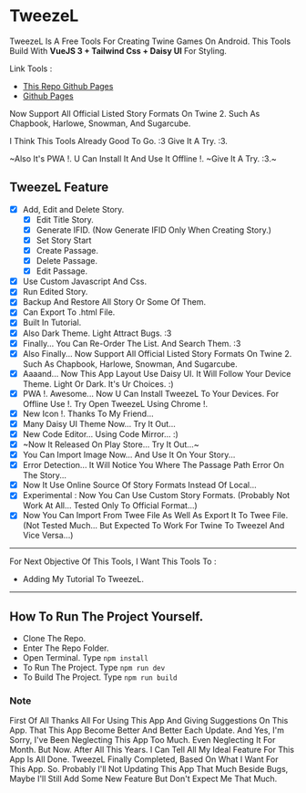 # TweezeL

TweezeL Is A Free Tools For Creating Twine Games On Android.
This Tools Build With **VueJS 3 + Tailwind Css + Daisy UI** For Styling.

Link Tools :

- [This Repo Github Pages](https://rzel100.github.io/tweezel/)
- [Github Pages](https://rzel100.github.io/tweezel-web/)

Now Support All Official Listed Story Formats On Twine 2.
Such As Chapbook, Harlowe, Snowman, And Sugarcube.

I Think This Tools Already Good To Go. :3
Give It A Try. :3.

~Also It's PWA !. U Can Install It And Use It Offline !.
~Give It A Try. :3.~

## TweezeL Feature

- [x] Add, Edit and Delete Story.
  - [x] Edit Title Story.
  - [x] Generate IFID. (Now Generate IFID Only When Creating Story.)
  - [x] Set Story Start
  - [x] Create Passage.
  - [x] Delete Passage.
  - [x] Edit Passage.
- [x] Use Custom Javascript And Css.
- [x] Run Edited Story.
- [x] Backup And Restore All Story Or Some Of Them.
- [x] Can Export To .html File.
- [x] Built In Tutorial.
- [x] Also Dark Theme. Light Attract Bugs. :3
- [x] Finally... You Can Re-Order The List. And Search Them. :3
- [x] Also Finally... Now Support All Official Listed Story Formats On Twine 2. Such As Chapbook, Harlowe, Snowman, And Sugarcube.
- [x] Aaaand... Now This App Layout Use Daisy UI. It Will Follow Your Device Theme. Light Or Dark. It's Ur Choices. :)
- [x] PWA !. Awesome... Now U Can Install TweezeL To Your Devices. For Offline Use !. Try Open TweezeL Using Chrome !.
- [x] New Icon !. Thanks To My Friend...
- [x] Many Daisy UI Theme Now... Try It Out...
- [x] New Code Editor... Using Code Mirror... :)
- [x] ~Now It Released On Play Store... Try It Out...~
- [x] You Can Import Image Now... And Use It On Your Story...
- [x] Error Detection... It Will Notice You Where The Passage Path Error On The Story...
- [x] Now It Use Online Source Of Story Formats Instead Of Local...
- [x] Experimental : Now You Can Use Custom Story Formats. (Probably Not Work At All... Tested Only To Official Format...)
- [x] Now You Can Import From Twee File As Well As Export It To Twee File. (Not Tested Much... But Expected To Work For Twine To Tweezel And Vice Versa...)

<hr>

For Next Objective Of This Tools, I Want This Tools To :

- Adding My Tutorial To TweezeL.

<hr>

## How To Run The Project Yourself.

- Clone The Repo.
- Enter The Repo Folder.
- Open Terminal. Type `npm install`
- To Run The Project. Type `npm run dev`
- To Build The Project. Type `npm run build`

### Note
First Of All Thanks All For Using This App And Giving Suggestions On This App. That This App Become Better And Better Each Update. And Yes, I'm Sorry, I've Been Neglecting This App Too Much. Even Neglecting It For Month. But Now. After All This Years. I Can Tell All My Ideal Feature For This App Is All Done. TweezeL Finally Completed, Based On What I Want For This App. So. Probably I'll Not Updating This App That Much Beside Bugs, Maybe I'll Still Add Some New Feature But Don't Expect Me That Much.
